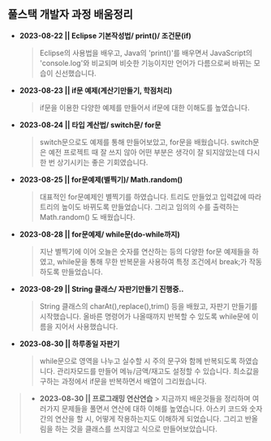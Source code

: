 ## 풀스택 개발자 과정 배움정리

- **2023-08-22 || Eclipse 기본작성법/ print()/ 조건문(if)**
	> Eclipse의 사용법을 배우고, Java의 'print()'를 배우면서 JavaScript의 'console.log'와 비교되며 비슷한 기능이지만 언어가 다름으로써 바뀌는 모습이 신선했습니다.
- **2023-08-23 || if문 예제(계산기만들기, 학점처리)**
	> if문을 이용한 다양한 예제를 만들어서 if문에 대한 이해도를 높였습니다.
- **2023-08-24 || 타입 계산법/ switch문/ for문**
	> switch문으로도 예제를 통해 만들어보았고, for문을 배웠습니다. switch문은 예전 프로젝트 때 잘 쓰지 않아 어떤 부분은 생각이 잘 되지않았는데 다시 한 번 상기시키는 좋은 기회였습니다.
- **2023-08-25 || for문예제(별찍기)/ Math.random()**
	> 대표적인 for문예제인 별찍기를 하였습니다. 트리도 만들었고 입력값에 따라 트리의 높이도 바뀌도록 만들었습니다. 그리고 임의의 수를 출력하는 Math.random() 도 배웠습니다.
- **2023-08-28 || for문예제/ while문(do-while까지)**
	> 지난 별찍기에 이어 오늘은 숫자를 연산하는 등의 다양한 for문 예제들을 하였고, while문을 통해 무한 반복문을 사용하여 특정 조건에서 break;가 작동하도록 만들었습니다.
- **2023-08-29 || String 클래스/ 자판기만들기 진행중..**
	> String 클래스의 charAt(),replace(),trim() 등을 배웠고, 자판기 만들기를 시작했습니다. 올바른 명령어가 나올때까지 반복할 수 있도록 while문에 이름을 지어서 사용했습니다.
- **2023-08-30 || 하루종일 자판기**
	> while문으로 영역을 나누고 실수할 시 주의 문구와 함께 반복되도록 하였습니다. 관리자모드를 만들어 메뉴/금액/재고도 설정할 수 있습니다. 최소값을 구하는 과정에서 if문을 반복하면서 배열이 그리웠습니다.
 > - **2023-08-30 || 프로그래밍 연산연습**
	> 지금까지 배운것들을 정리하며 여러가지 문제들을 풀면서 연산에 대하 이해를 높였습니다. 아스키 코드와 숫자간의 연산을 할 시, 어떻게 작용하는지도 이해하게 되었습니다. 그리고 반올림을 하는 것을 클래스를 쓰지않고 식으로 만들어보았습니다.
